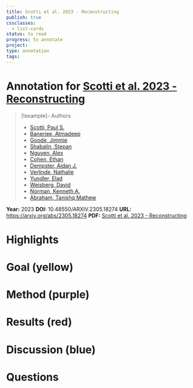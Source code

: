 ```yaml
---
title: Scotti et al. 2023 - Reconstructing
publish: true
cssclasses:
  - list-cards
status: to read
progress: to annotate
project:
type: annotation
tags:
---
```

# Annotation for [Scotti et al. 2023 - Reconstructing](Papers/References/Scotti%20et%20al.%202023%20-%20Reconstructing)

> [!example]- Authors
> - [Scotti, Paul S.](Papers/People/Scotti%20Paul%20S.)
> - [Banerjee, Atmadeep](Papers/People/Banerjee%20Atmadeep)
> - [Goode, Jimmie](Papers/People/Goode%20Jimmie)
> - [Shabalin, Stepan](Papers/People/Shabalin%20Stepan)
> - [Nguyen, Alex](Papers/People/Nguyen%20Alex)
> - [Cohen, Ethan](Papers/People/Cohen%20Ethan)
> - [Dempster, Aidan J.](Papers/People/Dempster%20Aidan%20J.)
> - [Verlinde, Nathalie](Papers/People/Verlinde%20Nathalie)
> - [Yundler, Elad](Papers/People/Yundler%20Elad)
> - [Weisberg, David](Papers/People/Weisberg%20David)
> - [Norman, Kenneth A.](Papers/People/Norman%20Kenneth%20A.)
> - [Abraham, Tanishq Mathew](Papers/People/Abraham%20Tanishq%20Mathew)

**Year:** 2023
**DOI:** 10.48550/ARXIV.2305.18274
**URL:** https://arxiv.org/abs/2305.18274
**PDF:** [Scotti et al. 2023 - Reconstructing](Papers/PDFs/Scotti%20et%20al.%202023%20-%20Reconstructing%20the%20Mind's%20Eye%20fMRI-to-Image%20with%20Contrastive%20Learning%20and%20Diffusion%20Priors.pdf)

# Highlights


# Goal (yellow)


# Method (purple)


# Results (red)


# Discussion (blue)


# Questions

